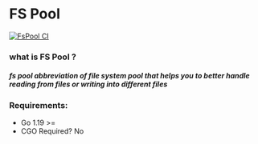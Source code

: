 # FS Pool

[![FsPool CI](https://github.com/amirvalhalla/fspool/actions/workflows/go-test.yml/badge.svg?branch=master)](https://github.com/amirvalhalla/fspool/actions/workflows/go-test.yml)

### what is FS Pool ?

##### fs pool abbreviation of file system pool that helps you to better handle reading from files or writing into different files

### Requirements:
* Go 1.19 >=
* CGO Required? No 

